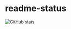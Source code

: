 # readme-status

![GitHub stats](https://github-readme-stats.vercel.app/api?username=gh0stintheshe11&include_all_commits=true&show_icons=true&theme=dark&hide_border=true&bg_color=00000000&rank_icon=percentile&text_color=f8e602&icon_color=00f0ff&ring_color=00f0ff&hide_title=true&show=reviews,discussions_started,discussions_answered,prs_merged,prs_merged_percentage)